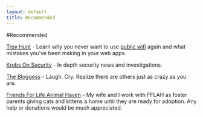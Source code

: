 ```yaml
---
layout: default
title: Recommended
---
```

#Recommended

[Troy Hunt](http://www.troyhunt.com) - Learn why you never want to use [public wifi](http://www.troyhunt.com/2013/04/the-beginners-guide-to-breaking-website.html) again and what mistakes you've been making in your web apps.

[Krebs On Security](http://krebsonsecurity.com) - In depth security news and investigations.

[The Bloggess](http://thebloggess.com) - Laugh. Cry. Realize there are others just as crazy as you are.

[Friends For Life Animal Haven](http://www.fflah.org) - My wife and I work with FFLAH as foster parents giving cats and kittens a home until they are ready for adoption. Any help or donations would be much appreciated.